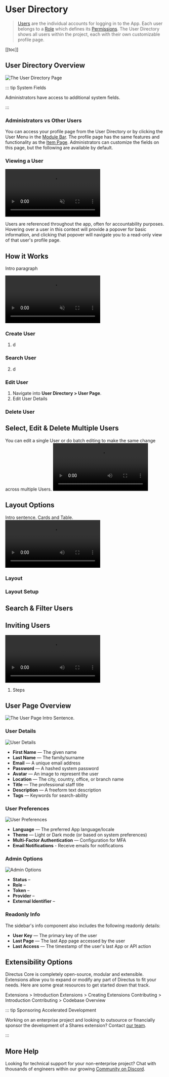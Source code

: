 # User Directory

> [Users](/getting-started/glossary#users) are the individual accounts for logging in to the App. Each user belongs to a
> [Role](/getting-started/glossary#roles) which defines its [Permissions](/getting-started/glossary#permissions). The
> User Directory shows all users within the project, each with their own customizable profile page.

[[toc]]

## User Directory Overview

![The User Directory Page](image.webp)

::: tip System Fields

Administrators have access to additional system fields.

:::

### Administrators vs Other Users

You can access your profile page from the User Directory or by clicking the User Menu in the
[Module Bar](/app/overview/#_1-module-bar). The profile page has the same features and functionality as the
[Item Page](/app/content-items/). Administrators can customize the fields on this page, but the following are available
by default.

### Viewing a User

<video title="Descriptive Title Goes Here" autoplay muted loop controls>
<source src="www.example.com/example.mp4" />
<p>Your browser is not displaying the video for some reason. Here's a <a href="www.example.com/example.mp4">link to the video</a> instead.</p>
</video>

Users are referenced throughout the app, often for accountability purposes. Hovering over a user in this context will
provide a popover for basic information, and clicking that popover will navigate you to a read-only view of that user's
profile page.

## How it Works

Intro paragraph

<video title="Descriptive Title Goes Here" autoplay muted loop controls>
<source src="www.example.com/example.mp4" />
<p>Your browser is not displaying the video for some reason. Here's a <a href="www.example.com/example.mp4">link to the video</a> instead.</p>
</video>

### Create User

1. d

### Search User

2. d

### Edit User

1. Navigate into **User Directory > User Page**.
2. Edit User Details

### Delete User

## Select, Edit & Delete Multiple Users

You can edit a single User or do batch editing to make the same change across multiple Users.
![How to Select, Edit, and Delete Multiple Users](video.mp4)

## Layout Options

Intro sentence. Cards and Table. ![Directory Layout Options](video.mp4)

### Layout

### Layout Setup

## Search & Filter Users

## Inviting Users

![How to Invite Users](video.mp4)

1. Steps

## User Page Overview

![The User Page](image.webp) Intro Sentence.

### User Details

![User Details](image.webp)

- **First Name** — The given name
- **Last Name** — The family/surname
- **Email** — A unique email address
- **Password** — A hashed system password
- **Avatar** — An image to represent the user
- **Location** — The city, country, office, or branch name
- **Title** — The professional staff title
- **Description** — A freeform text description
- **Tags** — Keywords for search-ability

### User Preferences

![User Preferences](image.webp)

- **Language** — The preferred App language/locale
- **Theme** — Light or Dark mode (or based on system preferences)
- **Multi-Factor Authentication** — Configuration for MFA
- **Email Notifications** - Receive emails for notifications

### Admin Options

![Admin Options](image.webp)

- **Status** –
- **Role** –
- **Token** –
- **Provider** –
- **External Identifier** –

### Readonly Info

The sidebar's info component also includes the following readonly details:

- **User Key** — The primary key of the user
- **Last Page** — The last App page accessed by the user
- **Last Access** — The timestamp of the user's last App or API action

## Extensibility Options

Directus Core is completely open-source, modular and extensible. Extensions allow you to expand or modify any part of
Directus to fit your needs. Here are some great resources to get started down that track.

Extensions > Introduction Extensions > Creating Extensions Contributing > Introduction Contributing > Codebase Overview

::: tip Sponsoring Accelerated Development

Working on an enterprise project and looking to outsource or financially sponsor the development of a Shares extension?
Contact [our team](https://directus.io/contact/).

:::

## More Help

Looking for technical support for your non-enterprise project? Chat with thousands of engineers within our growing
[Community on Discord](https://discord.com/invite/directus).

